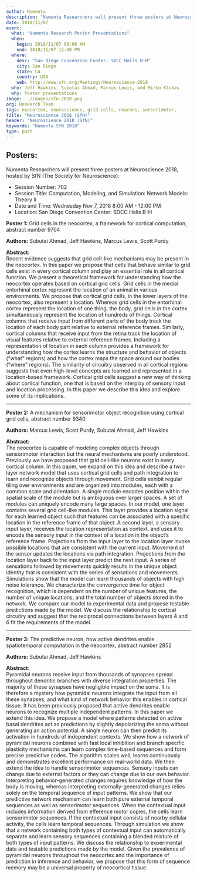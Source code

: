 ```yaml
---
author: Numenta
description: "Numenta Researchers will present three posters at Neuroscience 2018, hosted by SfN (The Society for Neuroscience). Poster topics include grid cells in the neocortex, a mechanism for sensorimotor object recognition using cortical grid cells, and the predictive neuron."
date: 2018/11/07
event:
  what: "Numenta Research Poster Presentations"
  when:
    begin: 2018/11/07 08:00 AM
    end: 2018/11/07 12:00 PM
  where:
    desc: "San Diego Convention Center: SDCC Halls B-H"
    city: San Diego
    state: CA
    country: USA
    web: http://www.sfn.org/Meetings/Neuroscience-2018
  who: Jeff Hawkins, Subutai Ahmad, Marcus Lewis, and Mirko Klukas
  why: Poster presentations
image: ../images/sfn-2018.png
org: Research Team
tags: neocortex, neuroscience, grid cells, neurons, sensorimotor,
title: "Neuroscience 2018 (SfN)"
header: "Neuroscience 2018 (SfN)"
keywords: "Numenta SfN 2018"
type: post
---
```


## Posters:

Numenta Researchers will present three posters at Neuroscience 2018, hosted by SfN (The Society for Neuroscience):

* Session Number: 702
* Session Title: Computation, Modeling, and Simulation: Network Models: Theory II
* Date and Time: Wednesday Nov 7, 2018 8:00 AM - 12:00 PM
* Location: San Diego Convention Center: SDCC Halls B-H




**Poster 1:** Grid cells in the neocortex, a framework for cortical computation, abstract number 9704

**Authors:** Subutai Ahmad, Jeff Hawkins, Marcus Lewis, Scott Purdy

**Abstract:** <br/>
Recent evidence suggests that grid cell-like mechanisms may be present in the neocortex. In this paper we propose that cells that behave similar to grid cells exist in every cortical column and play an essential role in all cortical function. We present a theoretical framework for understanding how the neocortex operates based on cortical grid cells. Grid cells in the medial entorhinal cortex represent the location of an animal in various environments. We propose that cortical grid cells, in the lower layers of the neocortex, also represent a location. Whereas grid cells in the entorhinal cortex represent the location of one thing, the body, grid cells in the cortex simultaneously represent the location of hundreds of things. Cortical columns that receive input from different parts of the body track the location of each body part relative to external reference frames. Similarly, cortical columns that receive input from the retina track the location of visual features relative to external reference frames. Including a representation of location in each column provides a framework for understanding how the cortex learns the structure and behavior of objects (“what” regions) and how the cortex maps the space around our bodies (“where” regions). The similarity of circuitry observed in all cortical regions suggests that even high-level concepts are learned and represented in a location-based framework. Cortical grid cells suggest a new way of thinking about cortical function, one that is based on the interplay of sensory input and location processing. In this paper we describe this idea and explore some of its implications.

<hr>

**Poster 2:** A mechanism for sensorimotor object recognition using cortical grid cells, abstract number 9340

**Authors:** Marcus Lewis, Scott Purdy, Subutai Ahmad, Jeff Hawkins

**Abstract:** <br/>
The neocortex is capable of modeling complex objects through sensorimotor interaction but the neural mechanisms are poorly understood. Previously we have proposed that grid cell-like neurons exist in every cortical column. In this paper, we expand on this idea and describe a two-layer network model that uses cortical grid cells and path integration to learn and recognize objects through movement. Grid cells exhibit regular tiling over environments and are organized into modules, each with a common scale and orientation. A single module encodes position within the spatial scale of the module but is ambiguous over larger spaces. A set of modules can uniquely encode many large spaces. In our model, one layer contains several grid cell-like modules. This layer provides a location signal for each learned object such that features can be associated with a specific location in the reference frame of that object. A second layer, a sensory input layer, receives the location representation as context, and uses it to encode the sensory input in the context of a location in the object’s reference frame. Projections from the input layer to the location layer invoke possible locations that are consistent with the current input. Movement of the sensor updates the locations via path integration. Projections from the location layer back to the input layer predict the next input. A series of sensations followed by movements quickly results in the unique object identity that is consistent with the series of sensations and movements. Simulations show that the model can learn thousands of objects with high noise tolerance. We characterize the convergence time for object recognition, which is dependent on the number of unique features, the number of unique locations, and the total number of objects stored in the network. We compare our model to experimental data and propose testable predictions made by the model. We discuss the relationship to cortical circuitry and suggest that the reciprocal connections between layers 4 and 6 fit the requirements of the model.

<hr>

**Poster 3:** The predictive neuron, how active dendrites enable spatiotemporal computation in the neocortex, abstract number 2852

**Authors:** Subutai Ahmad, Jeff Hawkins

**Abstract:** <br/>
Pyramidal neurons receive input from thousands of synapses spread throughout dendritic branches with diverse integration properties. The majority of these synapses have negligible impact on the soma. It is therefore a mystery how pyramidal neurons integrate the input from all these synapses, and what kind of network behavior this enables in cortical tissue. It has been previously proposed that active dendrites enable neurons to recognize multiple independent patterns. In this paper we extend this idea. We propose a model where patterns detected on active basal dendrites act as predictions by slightly depolarizing the soma without generating an action potential. A single neuron can then predict its activation in hundreds of independent contexts. We show how a network of pyramidal neurons combined with fast local inhibition and branch specific plasticity mechanisms can learn complex time-based sequences and form precise predictive codes. The algorithm scales well, learns continuously and demonstrates excellent performance on real-world data. We then extend the idea to handle sensorimotor sequences. Sensory inputs can change due to external factors or they can change due to our own behavior. Interpreting behavior-generated changes requires knowledge of how the body is moving, whereas interpreting externally-generated changes relies solely on the temporal sequence of input patterns. We show that our predictive network mechanism can learn both pure external temporal sequences as well as sensorimotor sequences. When the contextual input includes information derived from efference motor copies, the cells learn sensorimotor sequences. If the contextual input consists of nearby cellular activity, the cells learn temporal sequences. Through simulation we show that a network containing both types of contextual input can automatically separate and learn sensory sequences containing a blended mixture of both types of input patterns. We discuss the relationship to experimental data and testable predictions made by the model. Given the prevalence of pyramidal neurons throughout the neocortex and the importance of prediction in inference and behavior, we propose that this form of sequence memory may be a universal property of neocortical tissue.
